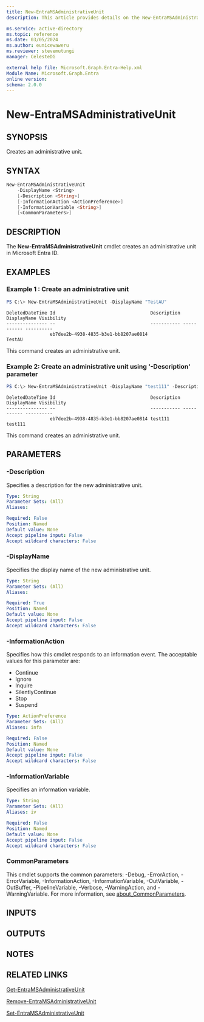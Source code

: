 ```yaml
---
title: New-EntraMSAdministrativeUnit
description: This article provides details on the New-EntraMSAdministrativeUnit command.

ms.service: active-directory
ms.topic: reference
ms.date: 03/05/2024
ms.author: eunicewaweru
ms.reviewer: stevemutungi
manager: CelesteDG

external help file: Microsoft.Graph.Entra-Help.xml
Module Name: Microsoft.Graph.Entra
online version:
schema: 2.0.0
---
```


# New-EntraMSAdministrativeUnit

## SYNOPSIS
Creates an administrative unit.

## SYNTAX

```powershell
New-EntraMSAdministrativeUnit 
    -DisplayName <String> 
    [-Description <String>] 
    [-InformationAction <ActionPreference>] 
    [-InformationVariable <String>] 
    [<CommonParameters>]
```

## DESCRIPTION
The **New-EntraMSAdministrativeUnit** cmdlet creates an administrative unit in Microsoft Entra ID.

## EXAMPLES

### Example 1 : Create an administrative unit
```powershell
PS C:\> New-EntraMSAdministrativeUnit -DisplayName "TestAU"
```

```output
DeletedDateTime Id                                   Description DisplayName Visibility
--------------- --                                   ----------- ----------- ----------
                eb7dee2b-4938-4835-b3e1-bb8207ae0814             TestAU
```

This command creates an administrative unit.

### Example 2: Create an administrative unit using '-Description' parameter
```powershell
PS C:\> New-EntraMSAdministrativeUnit -DisplayName "test111" -Description "test111"
```

```output
DeletedDateTime Id                                   Description DisplayName Visibility
--------------- --                                   ----------- ----------- ----------
                eb7dee2b-4938-4835-b3e1-bb8207ae0814 test111     test111
```

This command creates an administrative unit.

## PARAMETERS

### -Description
Specifies a description for the new administrative unit.

```yaml
Type: String
Parameter Sets: (All)
Aliases:

Required: False
Position: Named
Default value: None
Accept pipeline input: False
Accept wildcard characters: False
```

### -DisplayName
Specifies the display name of the new administrative unit.

```yaml
Type: String
Parameter Sets: (All)
Aliases:

Required: True
Position: Named
Default value: None
Accept pipeline input: False
Accept wildcard characters: False
```

### -InformationAction
Specifies how this cmdlet responds to an information event.
The acceptable values for this parameter are:

- Continue
- Ignore
- Inquire
- SilentlyContinue
- Stop
- Suspend

```yaml
Type: ActionPreference
Parameter Sets: (All)
Aliases: infa

Required: False
Position: Named
Default value: None
Accept pipeline input: False
Accept wildcard characters: False
```

### -InformationVariable
Specifies an information variable.

```yaml
Type: String
Parameter Sets: (All)
Aliases: iv

Required: False
Position: Named
Default value: None
Accept pipeline input: False
Accept wildcard characters: False
```

### CommonParameters
This cmdlet supports the common parameters: -Debug, -ErrorAction, -ErrorVariable, -InformationAction, -InformationVariable, -OutVariable, -OutBuffer, -PipelineVariable, -Verbose, -WarningAction, and -WarningVariable. For more information, see [about_CommonParameters](http://go.microsoft.com/fwlink/?LinkID=113216).

## INPUTS

## OUTPUTS

## NOTES

## RELATED LINKS

[Get-EntraMSAdministrativeUnit](Get-EntraMSAdministrativeUnit.md)

[Remove-EntraMSAdministrativeUnit](Remove-EntraMSAdministrativeUnit.md)

[Set-EntraMSAdministrativeUnit](Set-EntraMSAdministrativeUnit.md)

